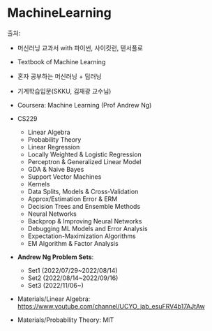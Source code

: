 # MachineLearning
출처: 
- 머신러닝 교과서 with 파이썬, 사이킷런, 텐서플로 
- Textbook of Machine Learning
- 혼자 공부하는 머신러닝 + 딥러닝
- 기계학습입문(SKKU, 김재광 교수님)
- Coursera: Machine Learning (Prof Andrew Ng)
- CS229
  - Linear Algebra
  - Probability Theory
  - Linear Regression
  - Locally Weighted & Logistic Regression
  - Perceptron & Generalized Linear Model
  - GDA & Naive Bayes
  - Support Vector Machines
  - Kernels
  - Data Splits, Models & Cross-Validation
  - Approx/Estimation Error & ERM
  - Decision Trees and Ensemble Methods
  - Neural Networks
  - Backprop & Improving Neural Networks
  - Debugging ML Models and Error Analysis
  - Expectation-Maximization Algorithms
  - EM Algorithm & Factor Analysis
  
- **Andrew Ng Problem Sets**:
  - Set1 (2022/07/29~2022/08/14)
  - Set2 (2022/08/14~2022/09/16)
  - Set3 (2022/11/06~)
- Materials/Linear Algebra: https://www.youtube.com/channel/UCYO_jab_esuFRV4b17AJtAw
- Materials/Probability Theory: MIT
